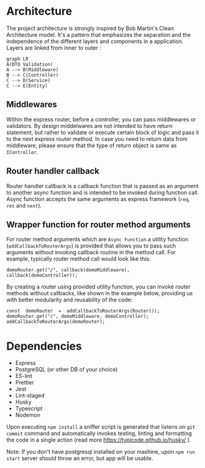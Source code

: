 
# Architecture

The project architecture is strongly inspired by Bob Martin's Clean Architecture model.
It's a pattern that emphasizes the separation and the independence of the different layers and components in a application.
Layers are linked from inner to outer :
```mermaid
graph LR
A(DTO Validation)
A --> B(Middleware)
B --> C(Controller)
C --> D(Service)
C --> E(Entity)

```

## Middlewares
Within the express router, before a controller, you can pass middlewares or validators.
By design middelwares are not intended to have return statement, but rather to validate or execute certain block of logic and pass it to the next express router method.
In case you need to return data from middleware, please ensure that the type of return object is same as  ```IController```.

## Router handler callback
Router handler callback is a callback function that is passed as an argument to another async function and is intended to be invoked during function call. Async function accepts the same arguments as express framework (```req```, ```res``` and ```next```).  

##  Wrapper function for router method arguments 
For router method arguments which are ```Async Function``` a utility function (```addCallbackToRouterArgs```) is provided that allows you to pass such arguments without invoking callback routine in the method call.
For example, typically router method call would look like this:

```demoRouter.get("/", callback(demoMiddleware), callback(demoController));```

By creating a router using provided utility function, you can invoke router methods without callbacks, like shown in the example below, providing us with better modularity and reusability of the code:

```
const  demoRouter  =  addCallbackToRouterArgs(Router());
demoRouter.get("/", demoMiddleware, demoController);
addCallbackToRouterArgs(demoRouter);
```

# Dependencies

- Express
- PostgreSQL (or other DB of your choice) 
- ES-lint
- Prettier
- Jest
- Lint-staged
- Husky
- Typescript
- Nodemon

Upon executing ```npm install``` a sniffer script is generated that listens on ```git commit``` command and automatically invokes testing, linting and formatting the code in a single action (read more https://typicode.github.io/husky/ ). 

Note: If you don't have postgresql installed on your mashine, upon ```npm run start``` server should throw an error, but app will be usable.
